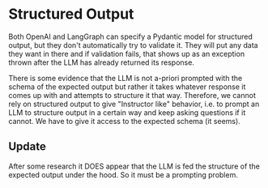 # Structured Output
Both OpenAI and LangGraph can specify a Pydantic model for structured output, but they don't automatically try to validate it. They will put any data they want in there and if validation fails, that shows up as an exception thrown
after the LLM has already returned its response.

There is some evidence that the LLM is not a-priori prompted with the schema of the expected output but rather
it takes whatever response it comes up with and attempts to structure it that way. Therefore,
we cannot rely on structured output to give "Instructor like" behavior, i.e. to prompt an LLM to
structure output in a certain way and keep asking questions if it cannot. We have to give it access to
the expected schema (it seems).

## Update
After some research it DOES appear that the LLM is fed the structure of the expected output under
the hood. So it must be a prompting problem.
